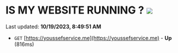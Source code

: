 # IS MY WEBSITE RUNNING ? [![](https://img.shields.io/static/v1?label=Sponsor&message=%E2%9D%A4&logo=GitHub&color=%23fe8e86)](https://github.com/sponsors/<username>)

Last updated: **10/19/2023, 8:49:51 AM**

- `GET` [https://youssefservice.me](https://youssefservice.me) - **Up** (816ms)
